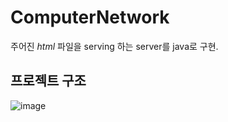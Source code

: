 # ComputerNetwork

주어진 *html* 파일을 serving 하는 server를 java로 구현.

## 프로젝트 구조
![image](https://github.com/MyeongGuJo/ComputerNetwork/assets/102133534/8ec9934f-29ce-45da-a775-33a6ea4ba4f0)
